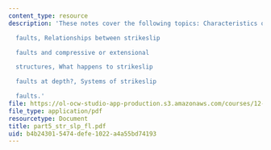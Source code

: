```yaml
---
content_type: resource
description: 'These notes cover the following topics: Characteristics of strikeslip

  faults, Relationships between strikeslip

  faults and compressive or extensional

  structures, What happens to strikeslip

  faults at depth?, Systems of strikeslip

  faults.'
file: https://ol-ocw-studio-app-production.s3.amazonaws.com/courses/12-113-structural-geology-fall-2005/b4b243015474defe1022a4a55bd74193_part5_str_slp_fl.pdf
file_type: application/pdf
resourcetype: Document
title: part5_str_slp_fl.pdf
uid: b4b24301-5474-defe-1022-a4a55bd74193
---
```

